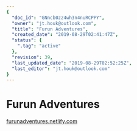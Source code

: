 ```yaml
---
{
  "doc_id": "GNncb0zz4wh3n4nuRCPPY",
  "owner": "jt.houk@outlook.com",
  "title": "Furun Adventures",
  "created_date": "2019-08-29T02:41:47Z",
  "status": {
    ".tag": "active"
  },
  "revision": 39,
  "last_updated_date": "2019-08-29T02:52:25Z",
  "last_editor": "jt.houk@outlook.com"
}
---
```

# Furun Adventures
[furunadventures.netlify.com](https://furunadventures.netlify.com)
<!-- more -->

